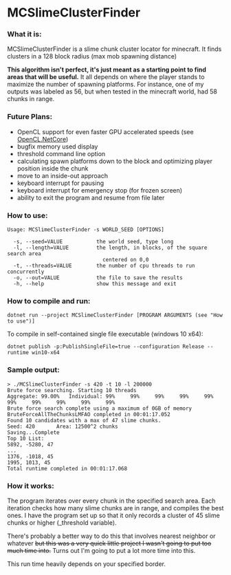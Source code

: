 # MCSlimeClusterFinder
### What it is:
MCSlimeClusterFinder is a slime chunk cluster locator for minecraft. It finds clusters in a 128 block radius (max mob spawning distance)

**This algorithm isn't perfect, it's just meant as a starting point to find areas that will be useful.** It all depends on where the player stands to maximize the number of spawning platforms. For instance, one of my outputs was labeled as 56, but when tested in the minecraft world, had 58 chunks in range.

### Future Plans:
* OpenCL support for even faster GPU accelerated speeds (see [OpenCL.NetCore](https://github.com/FracturedCodes/OpenCL.NetCore))
* bugfix memory used display
* threshold command line option
* calculating spawn platforms down to the block and optimizing player position inside the chunk
* move to an inside-out approach
* keyboard interrupt for pausing
* keyboard interrupt for emergency stop (for frozen screen)
* ability to exit the program and resume from file later

### How to use:
```
Usage: MCSlimeClusterFinder -s WORLD_SEED [OPTIONS]

  -s, --seed=VALUE           the world seed, type long
  -l, --length=VALUE         the length, in blocks, of the square search area
                               centered on 0,0
  -t, --threads=VALUE        the number of cpu threads to run concurrently
  -o, --out=VALUE            the file to save the results
  -h, --help                 show this message and exit
```

### How to compile and run:
`dotnet run --project MCSlimeClusterFinder [PROGRAM ARGUMENTS (see "How to use")]`

To compile in self-contained single file executable (windows 10 x64):

`dotnet publish -p:PublishSingleFile=true --configuration Release --runtime win10-x64`

### Sample output:
```
> ./MCSlimeClusterFinder -s 420 -t 10 -l 200000
Brute force searching. Starting 10 threads
Aggregate: 99.00%   Individual: 99%     99%     99%     99%     99%     99%     99%     99%     99%     99%
Brute force search complete using a maximum of 0GB of memory
BruteForceAllTheChunksLMFAO completed in 00:01:17.052
Found 10 candidates with a max of 47 slime chunks.
Seed: 420       Area: 12500^2 chunks
Saving...Complete
Top 10 List:
5892, -5280, 47
...
1376, -1018, 45
1995, 1013, 45
Total runtime completed in 00:01:17.068
```

### How it works:
The program iterates over every chunk in the specified search area. Each iteration checks how many slime chunks are in range, and compiles the best ones. I have the program set up so that it only records a cluster of 45 slime chunks or higher (_threshold variable).

There's probably a better way to do this that involves nearest neighbor or whatever ~~but this was a very quick little project I wasn't going to put too much time into.~~ Turns out I'm going to put a lot more time into this.


This run time heavily depends on your specified border.
